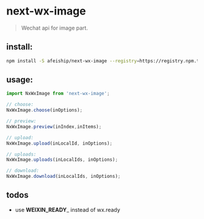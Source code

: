 # next-wx-image
> Wechat api for image part.


## install:
```bash
npm install -S afeiship/next-wx-image --registry=https://registry.npm.taobao.org
```

## usage:
```js
import NxWxImage from 'next-wx-image';

// choose:
NxWxImage.choose(inOptions);

// preview:
NxWxImage.preview(inIndex,inItems);

// upload:
NxWxImage.upload(inLocalId, inOptions);

// uploads:
NxWxImage.uploads(inLocalIds, inOptions);

// download:
NxWxImage.download(inLocalIds, inOptions);

```
## todos
- use __WEIXIN_READY___ instead of wx.ready
